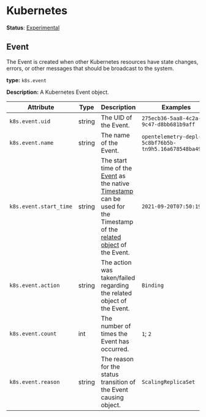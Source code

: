 # Kubernetes

**Status**: [Experimental](../../document-status.md)

## Event

The Event is created when other Kubernetes resources have state changes,
errors, or other messages that should be broadcast to the system.

**type:** `k8s.event`

**Description:** A Kubernetes Event object.

<!-- semconv k8s.event -->
| Attribute  | Type | Description  | Examples  | Required |
|---|---|---|---|---|
| `k8s.event.uid` | string | The UID of the Event. | `275ecb36-5aa8-4c2a-9c47-d8bb681b9aff` | No |
| `k8s.event.name` | string | The name of the Event. | `opentelemetry-depl-5c8bf76b5b-tn9h5.16a678548ba4963c` | No |
| `k8s.event.start_time` | string | The start time of the [Event](https://docs.openshift.com/container-platform/4.8/rest_api/objects/index.html#objectmeta-meta-v1)  as the native [Timestamp](https://github.com/open-telemetry/opentelemetry-specification/blob/main/specification/logs/data-model.md#field-timestamp) can be used for the Timestamp of the [related object](https://docs.openshift.com/container-platform/4.8/rest_api/metadata_apis/event-core-v1.html) of the Event. | `2021-09-20T07:50:19Z` | No |
| `k8s.event.action` | string | The action was taken/failed regarding the related object of the Event. | `Binding` | No |
| `k8s.event.count` | int | The number of times the Event has occurred. | `1`; `2` | No |
| `k8s.event.reason` | string | The reason for the status transition of the Event causing object. | `ScalingReplicaSet` | No |
<!-- endsemconv -->
